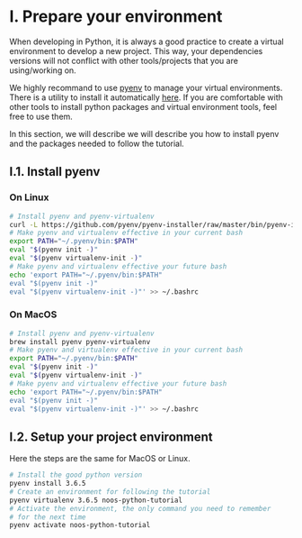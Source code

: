 # I. Prepare your environment

When developing in Python, it is always a good practice to create a virtual
environment to develop a new project. This way, your dependencies versions will
not conflict with other tools/projects that you are using/working on.

We highly recommand to use [pyenv](https://github.com/pyenv/pyenv) to
manage your virtual environments. There is a utility to install it
automatically [here](https://github.com/pyenv/pyenv-installer). If you are
comfortable with other tools to install python packages and virtual environment
tools, feel free to use them.

In this section, we will describe we will describe you how to install pyenv and
the packages needed to follow the tutorial.

## I.1. Install pyenv

### On Linux

```bash
# Install pyenv and pyenv-virtualenv
curl -L https://github.com/pyenv/pyenv-installer/raw/master/bin/pyenv-installer | bash
# Make pyenv and virtualenv effective in your current bash
export PATH="~/.pyenv/bin:$PATH"
eval "$(pyenv init -)"
eval "$(pyenv virtualenv-init -)"
# Make pyenv and virtualenv effective your future bash
echo 'export PATH="~/.pyenv/bin:$PATH"
eval "$(pyenv init -)"
eval "$(pyenv virtualenv-init -)"' >> ~/.bashrc
```

### On MacOS

```bash
# Install pyenv and pyenv-virtualenv
brew install pyenv pyenv-virtualenv
# Make pyenv and virtualenv effective in your current bash
export PATH="~/.pyenv/bin:$PATH"
eval "$(pyenv init -)"
eval "$(pyenv virtualenv-init -)"
# Make pyenv and virtualenv effective your future bash
echo 'export PATH="~/.pyenv/bin:$PATH"
eval "$(pyenv init -)"
eval "$(pyenv virtualenv-init -)"' >> ~/.bashrc
```

## I.2. Setup your project environment

Here the steps are the same for MacOS or Linux.

```bash
# Install the good python version
pyenv install 3.6.5
# Create an environment for following the tutorial
pyenv virtualenv 3.6.5 noos-python-tutorial
# Activate the environment, the only command you need to remember
# for the next time
pyenv activate noos-python-tutorial
```
